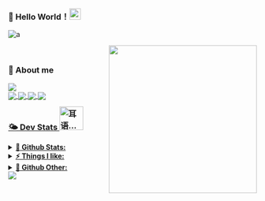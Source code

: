 ### 🌟 Hello World！<img src="https://github.com/TheDudeThatCode/TheDudeThatCode/blob/master/Assets/Earth.gif" width="23px"> <a id="a">
![a](https://capsule-render.vercel.app/api?type=waving&height=200&text=GoodDay!&fontAlign=80&fontAlignY=40&color=gradient)
 
  <img align="right"
    src="https://spotify-github-profile.vercel.app/api/view?uid=hmo8ubn8do5rudqpeb6ie1794&cover_image=true&theme=default " width='300px' />
</a>
 <br>
 
### 📮 About me
 <a href="https://count.getloli.com"><img align="center" src="https://count.getloli.com/get/@ToulthG?theme=rule34"></a><br>
    <a href = "https://twitter.com/GToulth"><img align="center" src="https://img.shields.io/badge/twitter-1DA1F2.svg?style=for-the-badge&logo=twitter&logoColor=ffffff">
    <a href = "mailto:gxf1034512354@gmail.com"><img align="center" src="https://img.shields.io/badge/-gmail-c14438?style=for-the-badge&logo=Gmail&logoColor=ffffff">
    <a href = "https://steamcommunity.com/id/FengirkG/"><img align="center" src="https://img.shields.io/badge/Steam-1101981821?style=for-the-badge&logo=steam&logoColor=white">
    <a href = "https://steamcommunity.com/id/FengirkG/"><img align="center" src="https://img.shields.io/badge/Counter_Strike-000000?style=for-the-badge&logo=counter-strike&logoColor=white">

### 🌤 Dev Stats <img alt="耳语..." style="margin-top: -10px" class="mr-3" src="https://github.githubassets.com/images/mona-whisper.gif" width="48" height="48">
 
<details>
 <summary><b>🌈 Github Stats:</b></summary>
<br>
<p align = "left">
 <img src = "https://bad-apple-github-readme.vercel.app/api?show_bg=1&username=ToulthG">
 <img src = "http://github-readme-streak-stats.herokuapp.com?user=ToulthG&theme=ayu-light&date_format=%5BY%20%5DM%20j">
 <img src = "https://github-profile-summary-cards.vercel.app/api/cards/profile-details?username=ToulthG&theme=nord_bright">
</p>
</details>
    
<details>	
  <summary><b>⚡ Things I like:</b></summary>
  <img src = "https://steam-stat.vercel.app/api?profileName=FengirkG" />
  <img src = "https://github.com/ToulthG/ToulthG/blob/master/github-metrics.svg"/>
</details>

<details>	
  <summary><b>🚀 Github Other:</b></summary>
  <img src = "https://github-profile-trophy.vercel.app/?username=ToulthG&theme=dracula">
  <img src = "https://github.com/ToulthG/ToulthG/blob/master/github-contribution-grid-snake.svg">
</details>
<a href="https://github.com/404"><img src="https://user-images.githubusercontent.com/73097560/115834477-dbab4500-a447-11eb-908a-139a6edaec5c.gif"></a>
